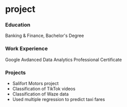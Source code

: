 # project

### Education
Banking & Finance, Bachelor's Degree

### Work Experience
Google Avdanced Data Analytics Professional Certificate


### Projects
- Salifort Motors project
- Classification of TikTok videos
- Classification of Waze data
- Used multiple regression to predict taxi fares
